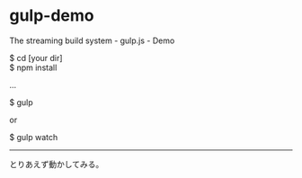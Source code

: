 gulp-demo
=========

The streaming build system - gulp.js - Demo


$ cd [your dir]  
$ npm install  

...

$ gulp  

or  

$ gulp watch  


---

とりあえず動かしてみる。

